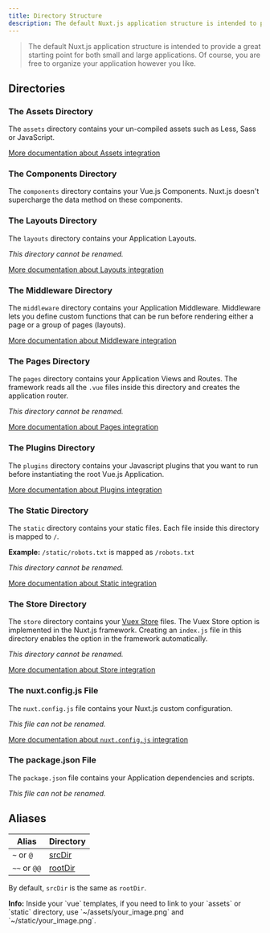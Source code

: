 ```yaml
---
title: Directory Structure
description: The default Nuxt.js application structure is intended to provide a great starting point for both large and small applications.
---
```


> The default Nuxt.js application structure is intended to provide a great starting point for both small and large applications. Of course, you are free to organize your application however you like.

## Directories

### The Assets Directory

The `assets` directory contains your un-compiled assets such as Less, Sass or JavaScript.

[More documentation about Assets integration](/guide/assets)

### The Components Directory

The `components` directory contains your Vue.js Components. Nuxt.js doesn't supercharge the data method on these components.

### The Layouts Directory

The `layouts` directory contains your Application Layouts.

_This directory cannot be renamed._

[More documentation about Layouts integration](/guide/views#layouts)

### The Middleware Directory

The `middleware` directory contains your Application Middleware. Middleware lets you define custom functions that can be run before rendering either a page or a group of pages (layouts).

[More documentation about Middleware integration](/guide/routing#middleware)

### The Pages Directory

The `pages` directory contains your Application Views and Routes. The framework reads all the `.vue` files inside this directory and creates the application router.

_This directory cannot be renamed._

[More documentation about Pages integration](/guide/views)

### The Plugins Directory

The `plugins` directory contains your Javascript plugins that you want to run before instantiating the root Vue.js Application.

[More documentation about Plugins integration](/guide/plugins)

### The Static Directory

The `static` directory contains your static files. Each file inside this directory is mapped to `/`.

**Example:** `/static/robots.txt` is mapped as `/robots.txt`

_This directory cannot be renamed._

[More documentation about Static integration](/guide/assets#static)

### The Store Directory

The `store` directory contains your [Vuex Store](http://vuex.vuejs.org/en/) files. The Vuex Store option is implemented in the Nuxt.js framework. Creating an `index.js` file in this directory enables the option in the framework automatically.

_This directory cannot be renamed._

[More documentation about Store integration](/guide/vuex-store)

### The nuxt.config.js File

The `nuxt.config.js` file contains your Nuxt.js custom configuration.

_This file can not be renamed._

[More documentation about `nuxt.config.js` integration](/guide/configuration)

### The package.json File

The `package.json` file contains your Application dependencies and scripts.

_This file can not be renamed._

## Aliases

| Alias | Directory |
|-----|------|
| `~` or `@` | [srcDir](/api/configuration-srcdir) |
| `~~` or `@@` | [rootDir](/api/configuration-rootdir) |

By default, `srcDir` is the same as `rootDir`.

<p class="Alert Alert--nuxt-green"><b>Info:</b> Inside your `vue` templates, if you need to link to your `assets` or `static` directory, use `~/assets/your_image.png` and `~/static/your_image.png`.</p>

